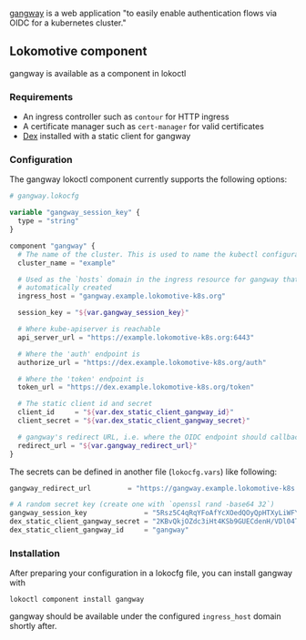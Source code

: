 [gangway](https://github.com/heptiolabs/gangway) is a web application
"to easily enable authentication flows via OIDC for a kubernetes cluster."

## Lokomotive component

gangway is available as a component in lokoctl

### Requirements

* An ingress controller such as `contour` for HTTP ingress
* A certificate manager such as `cert-manager` for valid certificates
* [Dex](dex.md) installed with a static client for gangway

### Configuration

The gangway lokoctl component currently supports the following options:

```tf
# gangway.lokocfg

variable "gangway_session_key" {
  type = "string"
}

component "gangway" {
  # The name of the cluster. This is used to name the kubectl configuration context.
  cluster_name = "example"

  # Used as the `hosts` domain in the ingress resource for gangway that is
  # automatically created
  ingress_host = "gangway.example.lokomotive-k8s.org"

  session_key = "${var.gangway_session_key}"

  # Where kube-apiserver is reachable
  api_server_url = "https://example.lokomotive-k8s.org:6443"

  # Where the 'auth' endpoint is
  authorize_url = "https://dex.example.lokomotive-k8s.org/auth"

  # Where the 'token' endpoint is
  token_url = "https://dex.example.lokomotive-k8s.org/token"

  # The static client id and secret
  client_id     = "${var.dex_static_client_gangway_id}"
  client_secret = "${var.dex_static_client_gangway_secret}"

  # gangway's redirect URL, i.e. where the OIDC endpoint should callback to
  redirect_url = "${var.gangway_redirect_url}"
}
```

The secrets can be defined in another file (`lokocfg.vars`) like following:

```tf
gangway_redirect_url         = "https://gangway.example.lokomotive-k8s.org/callback"

# A random secret key (create one with `openssl rand -base64 32`)
gangway_session_key              = "5Rsz5C4qRqYFoAfYcXOedQOyQpHTXyLiWFYvtjwjtm0="
dex_static_client_gangway_secret = "2KBvQkjOZdc3iHt4KSb9GUECdenH/VDl04TwMdSyPcs="
dex_static_client_gangway_id     = "gangway"
```

### Installation

After preparing your configuration in a lokocfg file, you can install
gangway with

```
lokoctl component install gangway
```

gangway should be available under the configured `ingress_host` domain
shortly after.
